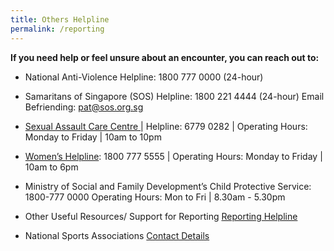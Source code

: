 ```yaml
---
title: Others Helpline
permalink: /reporting
---
```


**If you need help or feel unsure about an encounter, you can reach out to:**

* National Anti-Violence Helpline: 1800 777 0000 (24-hour) 

* Samaritans of Singapore (SOS) Helpline: 1800 221 4444 (24-hour) Email Befriending: pat@sos.org.sg

* [Sexual Assault Care Centre ](https://sacc.aware.org.sg/)  | Helpline: 6779 0282 | Operating Hours: Monday to Friday | 10am to 10pm

* [Women’s Helpline](https://www.aware.org.sg/womens-care-centre/helpline/): 1800 777 5555 | Operating Hours: Monday to Friday | 10am to 6pm

* Ministry of Social and Family Development’s Child Protective Service: 1800-777 0000 Operating Hours: Mon to Fri | 8.30am - 5.30pm

* Other Useful Resources/ Support for Reporting [Reporting Helpline](/files/Other%20Useful%20Resources%20for%20Reporting-updated%20Mar%202021.pdf)

* National Sports Associations [Contact Details](https://www.myactivesg.com/Sports/Find-a-National-Sports-Association)